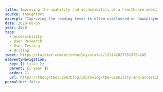 ```yaml
---
title: Improving the usability and accessibility of a healthcare website by being mindful of reading level
source: thoughtbot
excerpt: "Improving the reading level is often overlooked or downplayed as unglamorous work. Yet it is one of the most effective things you can do to make a product more usable"
date: 2020-08-06
year: 2020
tags:
  - Accessibility
  - User Research
  - User Testing
  - Writing
tweet: https://twitter.com/ericwbailey/status/1291420275519754245
eleventyNavigation:
  key: {{ title }}
  parent: {{ year }}
  order: 11
  url: https://thoughtbot.com/blog/improving-the-usability-and-accessibility-of-a-healthcare-website-by-being-mindful-of-reading-level
permalink: false
---
```

